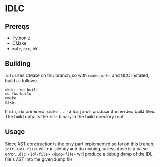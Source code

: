 # IDLC

## Prereqs
* Python 2
* CMake
* `make`, `gcc`, etc.

## Building
`idlc` uses CMake on this branch, so with `cmake`, `make`, and GCC installed, build as follows:

    mkdir foo-build
    cd foo-build
    cmake ..
    make

If `ninja` is preferred, `cmake .. -G Ninja` will produce the needed build files.
The build outputs the `idlc` binary in the build directory root.

## Usage
Since AST construction is the only part implemented so far on this branch,
`idlc <idl-file>` will run silently and do nothing, unless there is a parse error.
`idlc <idl-file> <dump-file>` will produce a debug dump of the IDL file's AST into the given dump file.
